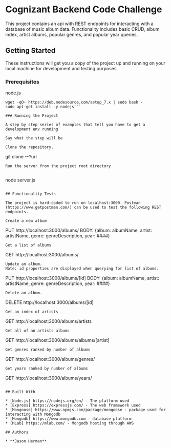 
# Cognizant Backend Code Challenge

This project contains an api with REST endpoints for interacting with a database of music album data. Functionality includes basic CRUD, album index, artist albums, popular genres, and popular year queries.

## Getting Started

These instructions will get you a copy of the project up and running on your local machine for development and testing purposes.

### Prerequisites

node.js
```
wget -qO- https://deb.nodesource.com/setup_7.x | sudo bash -
sudo apt-get install -y nodejs```

### Running the Project

A step by step series of examples that tell you have to get a development env running

Say what the step will be

Clone the repository.

```
git clone --?url
```
Run the server from the project root directory


```
node server.js
```

## Functionality Tests

The project is hard-coded to run on localhost:3000. Postman (https://www.getpostman.com/) can be used to test the following REST endpoints.

Create a new album

```
PUT http://localhost:3000/albums/
BODY: {album: albumName, artist: artistName, genre: genreDescription, year: ####}
```
Get a list of albums

```
GET http://localhost:3000/albums/
```
Update an album.
Note: id properties are displayed when querying for list of albums.

```
PUT http://localhost:3000/albums/[id]
BODY: {album: albumName, artist: artistName, genre: genreDescription, year: ####}
```
Delete an album.

```
DELETE http://localhost:3000/albums/[id]
```
Get an index of artists

```
GET http://localhost:3000/albums/artists
```
Get all of an artists albums

```
GET http://localhost:3000/albums/albums/[artist]
```
Get genres ranked by number of albums

```
GET http://localhost:3000/albums/genres/
```
Get years ranked by number of albums

```
GET http://localhost:3000/albums/years/
```

## Built With

* [Node.js] https://nodejs.org/en/ - The platform used
* [Express] https://expressjs.com/ - The web framework used
* [Mongoose] https://www.npmjs.com/package/mongoose - package used for interacting with Mongodb
* [Mongodb] https://www.mongodb.com - database platform
* [MLab] https://mlab.com/ - Mongodb hosting through AWS

## Authors

* **Jason Herman**
